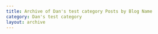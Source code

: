 ```yaml
---
title: Archive of Dan's test category Posts by Blog Name
category: Dan's test category
layout: archive
---
```

